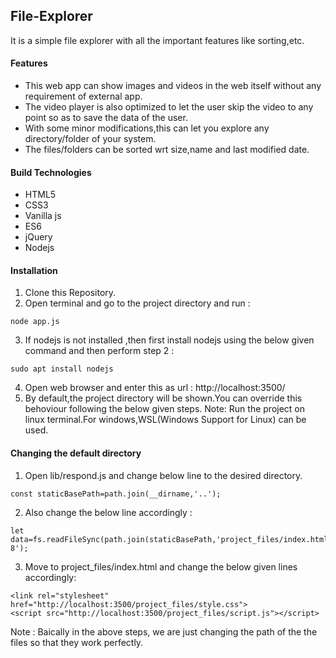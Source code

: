 ## File-Explorer
It is a simple file explorer with all the important features like sorting,etc.

#### Features
- This web app can show images and videos in the web itself without any requirement of external app.
- The video player is also optimized to let the user skip the video to any point so as to save the data of the user.
- With some minor modifications,this can let you explore any directory/folder of your system.
- The files/folders can be sorted wrt size,name and last modified date.

#### Build Technologies

- HTML5
- CSS3
- Vanilla js
- ES6
- jQuery
- Nodejs

#### Installation

1. Clone this Repository.
2. Open terminal and go to the project directory and run : </br>
```
node app.js
```
3. If nodejs is not installed ,then first install nodejs using the below given command and then perform step 2 :
```
sudo apt install nodejs
```
4. Open web browser and enter this as url : http://localhost:3500/
5. By default,the project directory will be shown.You can override this behoviour following the below given steps.
Note: Run the project on linux terminal.For windows,WSL(Windows Support for Linux) can be used.

#### Changing the default directory
1. Open lib/respond.js and change below line to the desired directory.
```
const staticBasePath=path.join(__dirname,'..');
```
2. Also change the below line accordingly :
```
let data=fs.readFileSync(path.join(staticBasePath,'project_files/index.html'),'utf-8');
```
3. Move to project_files/index.html and change the below given lines accordingly:
```
<link rel="stylesheet" href="http://localhost:3500/project_files/style.css">
<script src="http://localhost:3500/project_files/script.js"></script>
```
Note : Baically in the above steps, we are just changing the path of the the files so that they work perfectly.  
